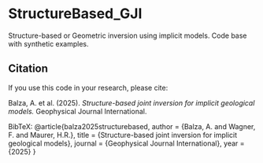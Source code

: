 # StructureBased_GJI
Structure-based or Geometric inversion using implicit models. Code base with synthetic examples.

## Citation
If you use this code in your research, please cite:

Balza, A. et al. (2025). *Structure-based joint inversion for implicit geological models.* Geophysical Journal International.

BibTeX:
@article{balza2025structurebased,
  author = {Balza, A. and Wagner, F. and Maurer, H.R.},
  title = {Structure-based joint inversion for implicit geological models},
  journal = {Geophysical Journal International},
  year = {2025}
}


